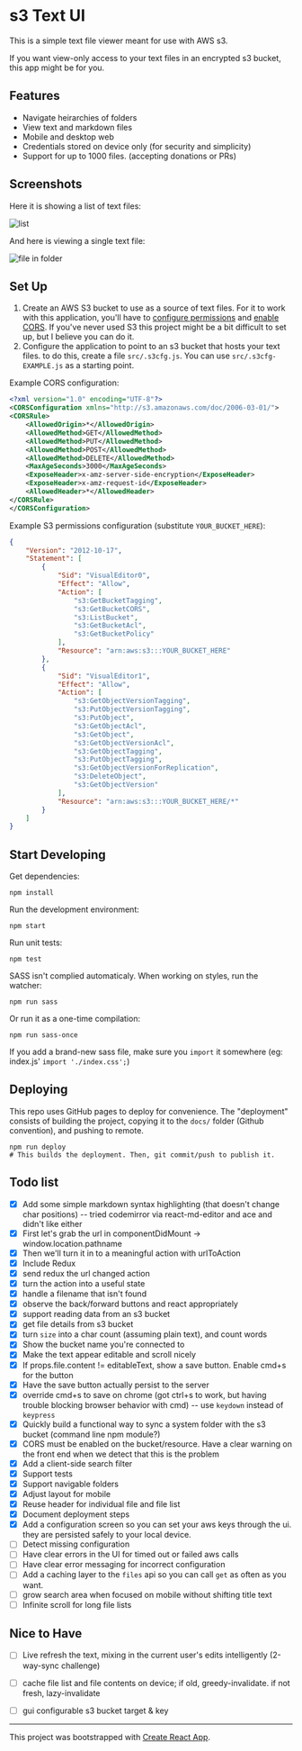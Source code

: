 # s3 Text UI

This is a simple text file viewer meant for use with AWS s3.

If you want view-only access to your text files in an encrypted s3 bucket, this app might be for you.

## Features

* Navigate heirarchies of folders
* View text and markdown files
* Mobile and desktop web
* Credentials stored on device only (for security and simplicity)
* Support for up to 1000 files. (accepting donations or PRs)

## Screenshots

Here it is showing a list of text files:

![list](_screenshots/list.png)

And here is viewing a single text file:

![file in folder](_screenshots/f1-d.png)


## Set Up

1. Create an AWS S3 bucket to use as a source of text files. For it to work with this application, you'll have to [configure permissions](http://docs.aws.amazon.com/sdk-for-javascript/v2/developer-guide/getting-started-browser.html#getting-started-browser-iam-role) and [enable CORS](http://docs.aws.amazon.com/sdk-for-javascript/v2/developer-guide/getting-started-browser.html#getting-started-browser-create-bucket). If you've never used S3 this project might be a bit difficult to set up, but I believe you can do it.
2. Configure the application to point to an s3 bucket that hosts your text files. to do this, create a file `src/.s3cfg.js`. You can use `src/.s3cfg-EXAMPLE.js` as a starting point.

Example CORS configuration:

```xml
<?xml version="1.0" encoding="UTF-8"?>
<CORSConfiguration xmlns="http://s3.amazonaws.com/doc/2006-03-01/">
<CORSRule>
    <AllowedOrigin>*</AllowedOrigin>
    <AllowedMethod>GET</AllowedMethod>
    <AllowedMethod>PUT</AllowedMethod>
    <AllowedMethod>POST</AllowedMethod>
    <AllowedMethod>DELETE</AllowedMethod>
    <MaxAgeSeconds>3000</MaxAgeSeconds>
    <ExposeHeader>x-amz-server-side-encryption</ExposeHeader>
    <ExposeHeader>x-amz-request-id</ExposeHeader>
    <AllowedHeader>*</AllowedHeader>
</CORSRule>
</CORSConfiguration>
```

Example S3 permissions configuration (substitute `YOUR_BUCKET_HERE`):

```json
{
    "Version": "2012-10-17",
    "Statement": [
        {
            "Sid": "VisualEditor0",
            "Effect": "Allow",
            "Action": [
                "s3:GetBucketTagging",
                "s3:GetBucketCORS",
                "s3:ListBucket",
                "s3:GetBucketAcl",
                "s3:GetBucketPolicy"
            ],
            "Resource": "arn:aws:s3:::YOUR_BUCKET_HERE"
        },
        {
            "Sid": "VisualEditor1",
            "Effect": "Allow",
            "Action": [
                "s3:GetObjectVersionTagging",
                "s3:PutObjectVersionTagging",
                "s3:PutObject",
                "s3:GetObjectAcl",
                "s3:GetObject",
                "s3:GetObjectVersionAcl",
                "s3:GetObjectTagging",
                "s3:PutObjectTagging",
                "s3:GetObjectVersionForReplication",
                "s3:DeleteObject",
                "s3:GetObjectVersion"
            ],
            "Resource": "arn:aws:s3:::YOUR_BUCKET_HERE/*"
        }
    ]
}
```

## Start Developing

Get dependencies:

    npm install

Run the development environment:

    npm start

Run unit tests:

    npm test

SASS isn't complied automaticaly. When working on styles, run the watcher:

    npm run sass
    
Or run it as a one-time compilation:

    npm run sass-once

If you add a brand-new sass file, make sure you `import` it somewhere (eg: index.js' `import './index.css';`)

## Deploying

This repo uses GitHub pages to deploy for convenience.
The "deployment" consists of building the project, copying it to the `docs/` folder (Github convention), and pushing to remote.

    npm run deploy
    # This builds the deployment. Then, git commit/push to publish it.

## Todo list

- [x] Add some simple markdown syntax highlighting (that doesn't change char positions) -- tried codemirror via react-md-editor and ace and didn't like either
- [x] First let's grab the url in componentDidMount -> window.location.pathname
- [x] Then we'll turn it in to a meaningful action with urlToAction
- [x] Include Redux
- [x] send redux the url changed action
- [x] turn the action into a useful state
- [x] handle a filename that isn't found
- [x] observe the back/forward buttons and react appropriately
- [x] support reading data from an s3 bucket
- [x] get file details from s3 bucket
- [x] turn `size` into a char count (assuming plain text), and count words
- [x] Show the bucket name you're connected to
- [x] Make the text appear editable and scroll nicely
- [x] If props.file.content != editableText, show a save button. Enable cmd+s for the button
- [x] Have the save button actually persist to the server
- [x] override cmd+s to save on chrome (got ctrl+s to work, but having trouble blocking browser behavior with cmd) -- use `keydown` instead of `keypress`
- [x] Quickly build a functional way to sync a system folder with the s3 bucket (command line npm module?)
- [x] CORS must be enabled on the bucket/resource. Have a clear warning on the front end when we detect that this is the problem
- [x] Add a client-side search filter
- [x] Support tests
- [x] Support navigable folders
- [x] Adjust layout for mobile
- [x] Reuse header for individual file and file list
- [x] Document deployment steps
- [x] Add a configuration screen so you can set your aws keys through the ui. they are persisted safely to your local device.
- [ ] Detect missing configuration
- [ ] Have clear errors in the UI for timed out or failed aws calls
- [ ] Have clear error messaging for incorrect configuration
- [ ] Add a caching layer to the `files` api so you can call `get` as often as you want.
- [ ] grow search area when focused on mobile without shifting title text
- [ ] Infinite scroll for long file lists

## Nice to Have

- [ ] Live refresh the text, mixing in the current user's edits intelligently (2-way-sync challenge)
- [ ] cache file list and file contents on device; if old, greedy-invalidate. if not fresh, lazy-invalidate
- [ ] gui configurable s3 bucket target & key









---

This project was bootstrapped with [Create React App](https://github.com/facebookincubator/create-react-app).
